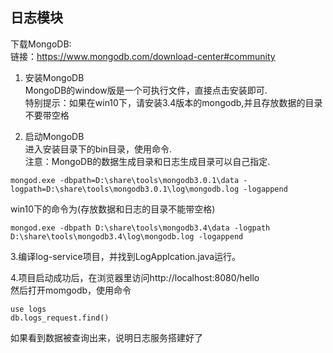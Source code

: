 日志模块
----
下载MongoDB:<br>
链接：https://www.mongodb.com/download-center#community

1. 安装MongoDB<br>
MongoDB的window版是一个可执行文件，直接点击安装即可.<br/>
特别提示：如果在win10下，请安装3.4版本的mongodb,并且存放数据的目录不要带空格

2. 启动MongoDB<br>
进入安装目录下的bin目录，使用命令.<br/>
注意：MongoDB的数据生成目录和日志生成目录可以自己指定.
```
mongod.exe -dbpath=D:\share\tools\mongodb3.0.1\data -logpath=D:\share\tools\mongodb3.0.1\log\mongodb.log -logappend
```
win10下的命令为(存放数据和日志的目录不能带空格)
```
mongod.exe -dbpath D:\share\tools\mongodb3.4\data -logpath D:\share\tools\mongodb3.4\log\mongodb.log -logappend
```

3.编译log-service项目，并找到LogApplcation.java运行。

4.项目启动成功后，在浏览器里访问http://localhost:8080/hello <br/>
然后打开momgodb，使用命令
```
use logs
db.logs_request.find()
```
如果看到数据被查询出来，说明日志服务搭建好了